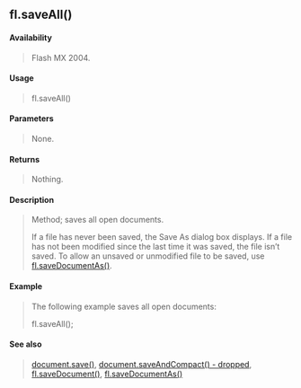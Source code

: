 ## fl.saveAll()

#### Availability

> Flash MX 2004.

#### Usage

> fl.saveAll()

#### Parameters

> None.

#### Returns

> Nothing.

#### Description

> Method; saves all open documents.
>
> If a file has never been saved, the Save As dialog box displays. If a file has not been modified since the last time it was saved, the file isn’t saved. To allow an unsaved or unmodified file to be saved, use [fl.saveDocumentAs()](#_bookmark535).

#### Example

> The following example saves all open documents:
>
> fl.saveAll();

#### See also

> [document.save()](#_bookmark267), [document.saveAndCompact() - dropped](#_bookmark269), [fl.saveDocument()](#fl.saveDocument()), [fl.saveDocumentAs()](#_bookmark535)

<span id="fl.saveDocument()" class="anchor"></span>
